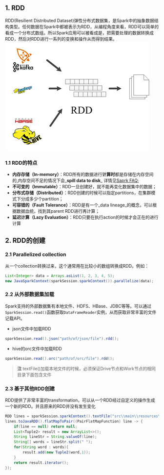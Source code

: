 ## 1. RDD
RDD(Resilient Distributed Dataset)弹性分布式数据集，是Spark中的抽象数据结构类型。任何数据在Spark中都被表示为RDD，从编程角度来看，RDD可以简单的看成一个分布式数组。所以Spark应用可以被看成是，把需要处理的数据转换成RDD，然后对RDD进行一系列的变换和操作从而得到结果。
![](/assets/Spark.png)
### 1.1 RDD的特点
* **内存存储（In-memory）**：RDD所有的数据进行**计算时**都是存储在内存空间的,内存空间不足的情况下会_**spill data to disk**_ 详情见[Saprk FAQ](https://spark.apache.org/faq.html);
* **不可变的（Immutable）**：RDD一旦创建好，就不能再变化数据集中的数据；
* **分布式存储（Distributed）**：RDD创建的时候可以指定partitions，在集群模式下分成多少个partition；
* **可容错的（Fault Tolerance）**：RDD是有一个_data lineage_的概念，可以根据数据血统，找到其parent RDD进行再计算；
* **延迟计算（Lazy Evaluation）**：RDD只要在执行action的时候才会正在的进行计算

## 2. RDD的创建
### 2.1 Parallelized collection
从一个collection转换过来，这个通常用在比较小的数组转换成RDD。例如：
``` java
List<Integer> data = Arrays.asList(1, 2, 3, 4, 5);
new JavaSparkContext(sparkSession.sparkContext()).parallelize(data);
```

### 2.2 从外部数据集加载
Spark支持的外部数据集有本地文件、HDFS、HBase、JDBC等等。可以通过```SparkSession.read()```函数获取```DataFrameReader```实例，从而获取非常丰富的文件记载API。

* json文件中加载RDD
``` java
sparkSession.read().json("path/of/json/file").rdd();
```

* hive的orc文件中加载RDD
``` java
sparkSession.read().orc("path/of/orc/file").rdd();
```

> **注** textFile()加载本地文件的时候，必须保证Drive节点和Work节点的相同目录下面包含文件

### 2.3 基于其他RDD创建
RDD提供了非常丰富的transformation，可以从一个RDD经过自定义的操作生成一个新的RDD。并且原来的RDD并没有发生变化
``` java
RDD lines = sparkSession.sparkContext().textFile("src\\main\\resources\\data.txt",1);
lines.toJavaRDD().flatMapToPair((PairFlatMapFunction) line -> {
    if(line == null) return null;
    List<Tuple2> result = new ArrayList<>();
    String lineStr = String.valueOf(line);
    String[] words = lineStr.split(" ");
    for(String word : words){
        result.add(new Tuple2(word,1));
    }
    return result.iterator();
});

```
